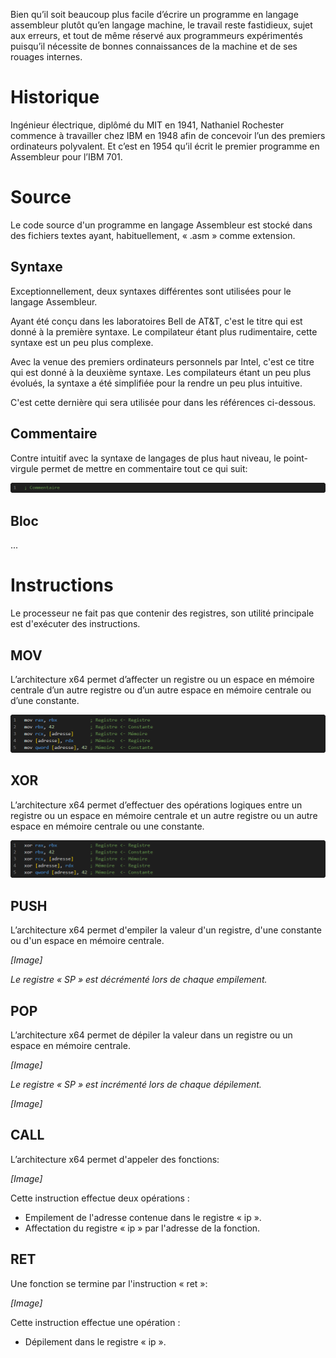 Bien qu’il soit beaucoup plus facile d’écrire un programme en langage assembleur plutôt qu’en langage machine, le travail reste fastidieux, sujet aux erreurs, et tout de même réservé aux programmeurs expérimentés puisqu’il nécessite de bonnes connaissances de la machine et de ses rouages internes.

# Historique

Ingénieur électrique, diplômé du MIT en 1941, Nathaniel Rochester commence à travailler chez IBM en 1948 afin de concevoir l’un des premiers ordinateurs polyvalent. Et c’est en 1954 qu’il écrit le premier programme en Assembleur pour l’IBM 701.

# Source

Le code source d'un programme en langage Assembleur est stocké dans des fichiers textes ayant, habituellement, « .asm » comme extension.

## Syntaxe

Exceptionnellement, deux syntaxes différentes sont utilisées pour le langage Assembleur.

Ayant été conçu dans les laboratoires Bell de AT&T, c'est le titre qui est donné à la première syntaxe. Le compilateur étant plus rudimentaire, cette syntaxe est un peu plus complexe.

Avec la venue des premiers ordinateurs personnels par Intel, c'est ce titre qui est donné à la deuxième syntaxe. Les compilateurs étant un peu plus évolués, la syntaxe a été simplifiée pour la rendre un peu plus intuitive.

C'est cette dernière qui sera utilisée pour dans les références ci-dessous.

## Commentaire

Contre intuitif avec la syntaxe de langages de plus haut niveau, le point-virgule permet de mettre en commentaire tout ce qui suit:

![Commentaire](Images/ASMComment.png)

## Bloc

...

# Instructions

Le processeur ne fait pas que contenir des registres, son utilité principale est d'exécuter des instructions.

## MOV

L’architecture x64 permet d’affecter un registre ou un espace en mémoire centrale d’un autre registre ou d’un autre espace en mémoire centrale ou d’une constante.

![MOV](Images/ASMMov.png)

## XOR

L’architecture x64 permet d’effectuer des opérations logiques entre un registre ou un espace en mémoire centrale et un autre registre ou un autre espace en mémoire centrale ou une constante.

![XOR](Images/ASMXor.png)

## PUSH

L’architecture x64 permet d'empiler la valeur d'un registre, d'une constante ou d'un espace en mémoire centrale.

*[Image]*

*Le registre « SP » est décrémenté lors de chaque empilement.*

## POP

L’architecture x64 permet de dépiler la valeur dans un registre ou un espace en mémoire centrale.

*[Image]*

*Le registre « SP » est incrémenté lors de chaque dépilement.*

*[Image]*

## CALL

L’architecture x64 permet d'appeler des fonctions:

*[Image]*

Cette instruction effectue deux opérations :

- Empilement de l'adresse contenue dans le registre « ip ».
- Affectation du registre « ip » par l'adresse de la fonction.

## RET

Une fonction se termine par l'instruction « ret »:

*[Image]*

Cette instruction effectue une opération :

- Dépilement dans le registre « ip ».